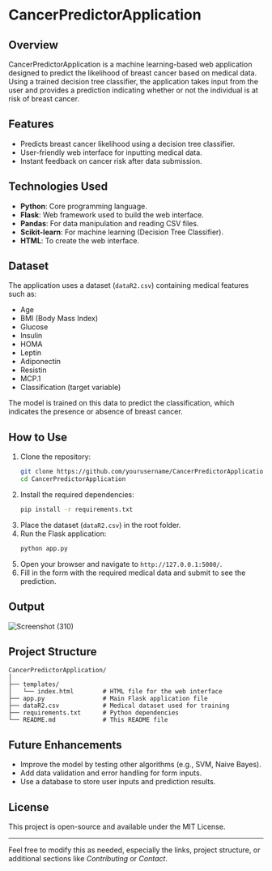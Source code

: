 # CancerPredictorApplication

## Overview
CancerPredictorApplication is a machine learning-based web application designed to predict the likelihood of breast cancer based on medical data. Using a trained decision tree classifier, the application takes input from the user and provides a prediction indicating whether or not the individual is at risk of breast cancer.

## Features
- Predicts breast cancer likelihood using a decision tree classifier.
- User-friendly web interface for inputting medical data.
- Instant feedback on cancer risk after data submission.

## Technologies Used
- **Python**: Core programming language.
- **Flask**: Web framework used to build the web interface.
- **Pandas**: For data manipulation and reading CSV files.
- **Scikit-learn**: For machine learning (Decision Tree Classifier).
- **HTML**: To create the web interface.

## Dataset
The application uses a dataset (`dataR2.csv`) containing medical features such as:
- Age
- BMI (Body Mass Index)
- Glucose
- Insulin
- HOMA
- Leptin
- Adiponectin
- Resistin
- MCP.1
- Classification (target variable)

The model is trained on this data to predict the classification, which indicates the presence or absence of breast cancer.

## How to Use
1. Clone the repository:
   ```bash
   git clone https://github.com/yourusername/CancerPredictorApplication.git
   cd CancerPredictorApplication
   ```
2. Install the required dependencies:
   ```bash
   pip install -r requirements.txt
   ```
3. Place the dataset (`dataR2.csv`) in the root folder.
4. Run the Flask application:
   ```bash
   python app.py
   ```
5. Open your browser and navigate to `http://127.0.0.1:5000/`.
6. Fill in the form with the required medical data and submit to see the prediction.

## Output
![Screenshot (310)](https://github.com/user-attachments/assets/2e3f349b-49a1-4bbe-ac6e-1ccf4159a685)

## Project Structure
```
CancerPredictorApplication/
│
├── templates/
│   └── index.html        # HTML file for the web interface
├── app.py                # Main Flask application file
├── dataR2.csv            # Medical dataset used for training
├── requirements.txt      # Python dependencies
└── README.md             # This README file
```

## Future Enhancements
- Improve the model by testing other algorithms (e.g., SVM, Naive Bayes).
- Add data validation and error handling for form inputs.
- Use a database to store user inputs and prediction results.

## License
This project is open-source and available under the MIT License.

---

Feel free to modify this as needed, especially the links, project structure, or additional sections like *Contributing* or *Contact*.
